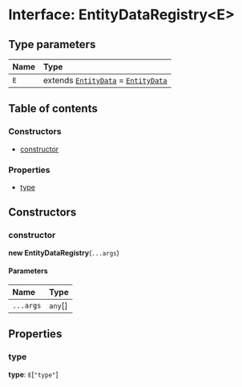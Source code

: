 # Interface: EntityDataRegistry\<E>

## Type parameters

| Name | Type |
| :------ | :------ |
| `E` | extends [`EntityData`](/auto-docs/fixed-layout-editor/classes/EntityData.md) = [`EntityData`](/auto-docs/fixed-layout-editor/classes/EntityData.md) |

## Table of contents

### Constructors

* [constructor](/auto-docs/fixed-layout-editor/interfaces/EntityDataRegistry.md#constructor)

### Properties

* [type](/auto-docs/fixed-layout-editor/interfaces/EntityDataRegistry.md#type)

## Constructors

### constructor

**new EntityDataRegistry**(`...args`)

#### Parameters

| Name | Type |
| :------ | :------ |
| `...args` | `any`\[] |

## Properties

### type

**type**: `E`\[`"type"`]
